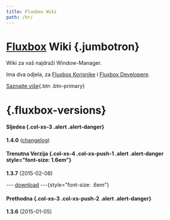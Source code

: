 ```yaml
---
title: Fluxbox Wiki
path: /hr/
---
```

# [Fluxbox] Wiki {.jumbotron}
Wiki za vaš najdraži Window-Manager.

Ima dva odjela, za [Fluxbox Korisnike] i [Fluxbox Developere].

[Saznajte više]{.btn .btn-primary}


# {.fluxbox-versions}
#### Sljedea {.col-xs-3 .alert .alert-danger}
**1.4.0** ([changelog])


#### Trenutna Verzija {.col-xs-4 .col-xs-push-1 .alert .alert-danger style="font-size: 1.6em"}
**1.3.7** (2015-02-08)

--- [download] ---{style="font-size: .6em"}


#### Prethodna {.col-xs-3 .col-xs-push-2 .alert .alert-danger}
**1.3.6** (2015-01-05)


[Fluxbox]: https://fluxbox.org

[Fluxbox Korisnike]: /hr/wiki/
[Fluxbox Developere]: /hr/devel/
[Saznajte više]: /hr/wiki/O-Fluxboxu/

[download]: http://fluxbox.org/download/
[changelog]: http://git.fluxbox.org/fluxbox.git/plain/ChangeLog?h=prep/release-1.4.0
